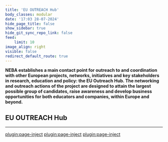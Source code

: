 ```yaml
---
title: 'EU OUTREACH Hub'
body_classes: modular
date: '17:03 28-07-2024'
hide_page_title: false
show_sidebar: true
hide_git_sync_repo_link: false
feed:
    limit: 10
image_align: right
visible: false
redirect_default_route: true
---
```


**NEBA establishes a main contact point for outreach to and coordination with other European projects, networks, initiatives and key stakeholders in research, education and policy: the EU Outreach Hub. The networking and outreach actions of the project are designed to attain the largest possible group of candidates, raise awareness and develop business opportunities for both educators and companies, within Europe and beyond.**

## EU OUTREACH Hub
---
[plugin:page-inject](/outreach/_eu_outreach/_innovawood/)
[plugin:page-inject](/outreach/_eu_outreach/_eaae/)
[plugin:page-inject](/outreach/_eu_outreach/_boku/)